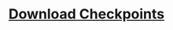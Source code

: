 <html>

<head>
</head>
  
<body>
  <h1 align="center"><a href="https://drive.google.com/drive/folders/1prH28CiedKmhDmh3lOqquByQQTD8DN2d?usp=share_link" target="_blank">Download Checkpoints</a></h1>
</body>
  
</html>
